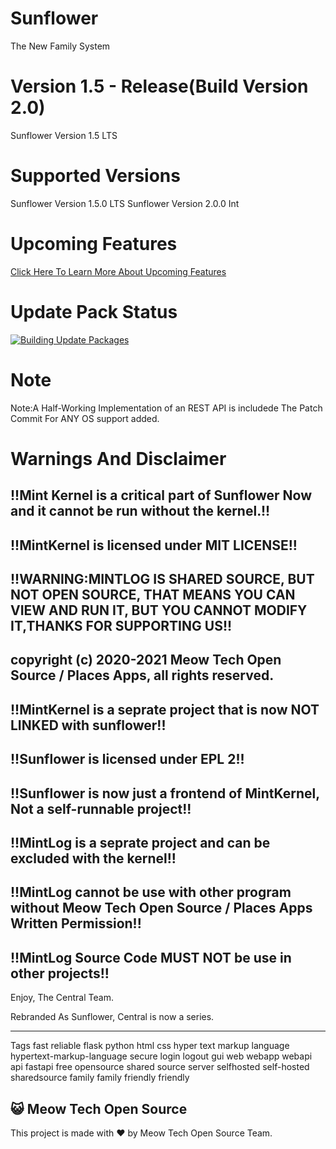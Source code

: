 # Sunflower
The New Family System

Version 1.5 - Release(Build Version 2.0)
=======

Sunflower Version 1.5 LTS

# Supported Versions
Sunflower Version 1.5.0 LTS
Sunflower Version 2.0.0 Int

# Upcoming Features
[Click Here To Learn More About Upcoming Features](upcoming.md)

# Update Pack Status
[![Building Update Packages](https://github.com/MTOSCentral/Sunflower/actions/workflows/autobuild.yml/badge.svg?branch=main)](https://github.com/MTOSCentral/Sunflower/actions/workflows/autobuild.yml)

# Note
Note:A Half-Working Implementation of an REST API is includede 
The Patch Commit For ANY OS support added.

# Warnings And Disclaimer

## !!Mint Kernel is a critical part of Sunflower Now and it cannot be run without the kernel.!!

## !!MintKernel is licensed under MIT LICENSE!!

## !!WARNING:MINTLOG IS SHARED SOURCE, BUT NOT OPEN SOURCE, THAT MEANS YOU CAN VIEW AND RUN IT, BUT YOU CANNOT MODIFY IT,THANKS FOR SUPPORTING US!!
## copyright (c) 2020-2021 Meow Tech Open Source / Places Apps, all rights reserved.

## !!MintKernel is a seprate project that is now NOT LINKED with sunflower!!

## !!Sunflower is licensed under EPL 2!!

## !!Sunflower is now just a frontend of MintKernel, Not a self-runnable project!!

## !!MintLog is a seprate project and can be excluded with the kernel!!

## !!MintLog cannot be use with other program without Meow Tech Open Source / Places Apps Written Permission!!

## !!MintLog Source Code MUST NOT be use in other projects!!


Enjoy,
The Central Team.

Rebranded As Sunflower, Central is now a series.

-----------------------------------------------------
Tags
fast reliable flask python html css hyper text markup language hypertext-markup-language secure login logout gui web webapp webapi api fastapi free opensource shared source server selfhosted self-hosted sharedsource family family friendly friendly





## 😺 Meow Tech Open Source
This project is made with ❤ by Meow Tech Open Source Team.
